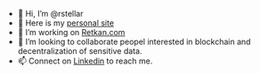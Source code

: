 - 👋 Hi, I’m @rstellar
- 👀 Here is my [personal site](https://ryanstellar.com)
- 🌱 I’m working on [Retkan.com](https://retkan.com)
- 💞️ I’m looking to collaborate peopel interested in blockchain and decentralization of sensitive data.
- 📫 Connect on [Linkedin](https://www.linkedin.com/in/rstellar) to reach me.

<!---
rstellar/rstellar is a ✨ special ✨ repository because its `README.md` (this file) appears on your GitHub profile.
You can click the Preview link to take a look at your changes.
--->
